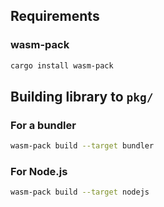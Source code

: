 ## Requirements

### wasm-pack

```sh
cargo install wasm-pack 
```

## Building library to `pkg/`

### For a bundler

```sh
wasm-pack build --target bundler
```

### For Node.js

```sh
wasm-pack build --target nodejs
```
